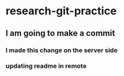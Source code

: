 # research-git-practice
## I am going to make a commit

### I made this change on the server side

### updating readme in remote
